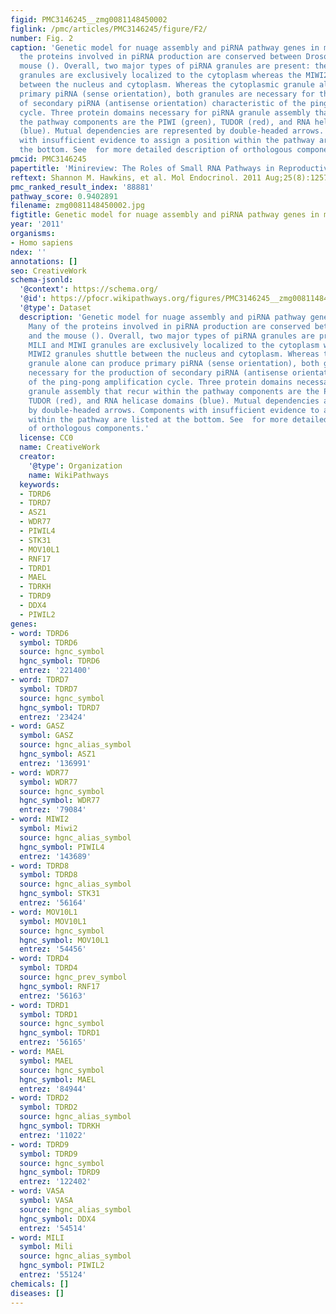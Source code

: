 ```yaml
---
figid: PMC3146245__zmg0081148450002
figlink: /pmc/articles/PMC3146245/figure/F2/
number: Fig. 2
caption: 'Genetic model for nuage assembly and piRNA pathway genes in mice. Many of
  the proteins involved in piRNA production are conserved between Drosophila and the
  mouse (). Overall, two major types of piRNA granules are present: the MILI and MIWI
  granules are exclusively localized to the cytoplasm whereas the MIWI2 granules shuttle
  between the nucleus and cytoplasm. Whereas the cytoplasmic granule alone can produce
  primary piRNA (sense orientation), both granules are necessary for the production
  of secondary piRNA (antisense orientation) characteristic of the ping-pong amplification
  cycle. Three protein domains necessary for piRNA granule assembly that recur within
  the pathway components are the PIWI (green), TUDOR (red), and RNA helicase domains
  (blue). Mutual dependencies are represented by double-headed arrows. Components
  with insufficient evidence to assign a position within the pathway are listed at
  the bottom. See  for more detailed description of orthologous components.'
pmcid: PMC3146245
papertitle: 'Minireview: The Roles of Small RNA Pathways in Reproductive Medicine.'
reftext: Shannon M. Hawkins, et al. Mol Endocrinol. 2011 Aug;25(8):1257-1279.
pmc_ranked_result_index: '88881'
pathway_score: 0.9402891
filename: zmg0081148450002.jpg
figtitle: Genetic model for nuage assembly and piRNA pathway genes in mice
year: '2011'
organisms:
- Homo sapiens
ndex: ''
annotations: []
seo: CreativeWork
schema-jsonld:
  '@context': https://schema.org/
  '@id': https://pfocr.wikipathways.org/figures/PMC3146245__zmg0081148450002.html
  '@type': Dataset
  description: 'Genetic model for nuage assembly and piRNA pathway genes in mice.
    Many of the proteins involved in piRNA production are conserved between Drosophila
    and the mouse (). Overall, two major types of piRNA granules are present: the
    MILI and MIWI granules are exclusively localized to the cytoplasm whereas the
    MIWI2 granules shuttle between the nucleus and cytoplasm. Whereas the cytoplasmic
    granule alone can produce primary piRNA (sense orientation), both granules are
    necessary for the production of secondary piRNA (antisense orientation) characteristic
    of the ping-pong amplification cycle. Three protein domains necessary for piRNA
    granule assembly that recur within the pathway components are the PIWI (green),
    TUDOR (red), and RNA helicase domains (blue). Mutual dependencies are represented
    by double-headed arrows. Components with insufficient evidence to assign a position
    within the pathway are listed at the bottom. See  for more detailed description
    of orthologous components.'
  license: CC0
  name: CreativeWork
  creator:
    '@type': Organization
    name: WikiPathways
  keywords:
  - TDRD6
  - TDRD7
  - ASZ1
  - WDR77
  - PIWIL4
  - STK31
  - MOV10L1
  - RNF17
  - TDRD1
  - MAEL
  - TDRKH
  - TDRD9
  - DDX4
  - PIWIL2
genes:
- word: TDRD6
  symbol: TDRD6
  source: hgnc_symbol
  hgnc_symbol: TDRD6
  entrez: '221400'
- word: TDRD7
  symbol: TDRD7
  source: hgnc_symbol
  hgnc_symbol: TDRD7
  entrez: '23424'
- word: GASZ
  symbol: GASZ
  source: hgnc_alias_symbol
  hgnc_symbol: ASZ1
  entrez: '136991'
- word: WDR77
  symbol: WDR77
  source: hgnc_symbol
  hgnc_symbol: WDR77
  entrez: '79084'
- word: MIWI2
  symbol: Miwi2
  source: hgnc_alias_symbol
  hgnc_symbol: PIWIL4
  entrez: '143689'
- word: TDRD8
  symbol: TDRD8
  source: hgnc_alias_symbol
  hgnc_symbol: STK31
  entrez: '56164'
- word: MOV10L1
  symbol: MOV10L1
  source: hgnc_symbol
  hgnc_symbol: MOV10L1
  entrez: '54456'
- word: TDRD4
  symbol: TDRD4
  source: hgnc_prev_symbol
  hgnc_symbol: RNF17
  entrez: '56163'
- word: TDRD1
  symbol: TDRD1
  source: hgnc_symbol
  hgnc_symbol: TDRD1
  entrez: '56165'
- word: MAEL
  symbol: MAEL
  source: hgnc_symbol
  hgnc_symbol: MAEL
  entrez: '84944'
- word: TDRD2
  symbol: TDRD2
  source: hgnc_alias_symbol
  hgnc_symbol: TDRKH
  entrez: '11022'
- word: TDRD9
  symbol: TDRD9
  source: hgnc_symbol
  hgnc_symbol: TDRD9
  entrez: '122402'
- word: VASA
  symbol: VASA
  source: hgnc_alias_symbol
  hgnc_symbol: DDX4
  entrez: '54514'
- word: MILI
  symbol: Mili
  source: hgnc_alias_symbol
  hgnc_symbol: PIWIL2
  entrez: '55124'
chemicals: []
diseases: []
---
```

